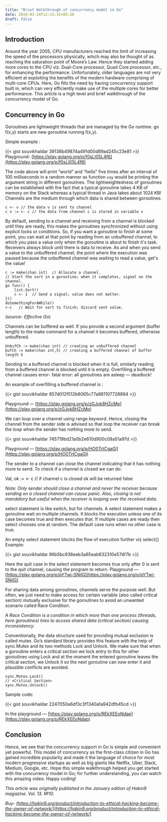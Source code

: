```yaml
---
title: "Brief Walkthrough of concurrency model in Go"
date: 2019-03-24T12:13:31+05:30
draft: false
---
```


## Introduction

Around the year 2005, CPU manufacturers reached the limit of increasing the speed of the processors physically, which may also be thought of as reaching the saturation point of Moore’s Law. Hence they started adding more cores to the CPU viz. Dual-Core processor, Quad Core processor, etc., for enhancing the performance. Unfortunately, older languages are not very efficient at exploiting the benefits of the modern hardware comprising of multi-core CPUs. Here, Go fills the need by having concurrency support built in, which can very efficiently make use of the multiple cores for better performance. This article is a high level and brief walkthrough of the concurrency model of Go.

## Concurrency in Go

Goroutines are lightweight threads that are managed by the Go runtime. go f(x,y) starts are new goroutine running f(x,y).

Simple example :


{{< gist souvikhaldar 39138b49874a491d00d89ad245c23e81 >}}
Playground- [https://play.golang.org/p/f0sLl05L4f6](https://play.golang.org/p/f0sLl05L4f6)

The code above will print “world” and “hello” five times after an interval of 100 milliseconds in a random manner as function `say` would be printing the argument string in different goroutines. The lightweightedness of goroutines can be established with the fact that a typical goroutine takes 4 KB of memory on the Stack whereas a typical thread in Java takes about 1024 KB! Channels are the medium through which data is shared between goroutines.

    c <- v // the data v is sent to channel 
    c v := <- c // the data from channel c is stored in variable v

By default, sending to a channel and receiving from a channel is blocked until they are ready, this makes the goroutines synchronized without using explicit locks or conditions. So, if you want a goroutine to finish at some point, you can wait at that point by reading from an unbuffered channel, to which you pass a value only when the goroutine is about to finish it's task. Receivers always block until there is data to receive. As and when you send a value to the unbuffered channel, the point where the execution was paused because the unbuffered channel was waiting to read a value, get's the value! 
```
c := make(chan int)  // Allocate a channel.
// Start the sort in a goroutine; when it completes, signal on the channel.
go func() {
    list.Sort()
    c <- 1  // Send a signal; value does not matter.
}()
doSomethingForAWhile()
<-c   // Wait for sort to finish; discard sent value.
```  
(source- *Effective Go*)  

Channels can be buffered as well. If you provide a second argument (buffer length) to the make command for a channel it becomes buffered, otherwise unbuffered.

    UnbufCh := make(chan int) // creating an unbuffered channel 
    bufCh := make(chan int,5) // creating a buffered channel of buffer length 5

Sending to a buffered channel is blocked when it is full, similarly reading from a buffered channel is blocked until it is empty. Overfilling a buffered channel causes error- fatal error: all goroutines are asleep — deadlock!

An example of overfilling a buffered channel is :

{{< gist souvikhaldar 857d012f512b8065c77a881107728864 >}}

Playground — [https://play.golang.org/p/zGJok8HZcMp](https://play.golang.org/p/zGJok8HZcMp)

We can loop over a channel using range keyword. Hence, closing the channel from the sender side is advised so that loop the receiver can break the loop when the sender has nothing more to send.

{{< gist souvikhaldar 745719bd21a0b2e610d900c08a51a97d >}}

Playground — [https://play.golang.org/p/HO0TrtCgaGl](https://play.golang.org/p/HO0TrtCgaGl)

The sender to a channel can close the channel indicating that it has nothing more to send. To check if a channel is closed we can do:

Val, ok := <- c // if channel c is closed ok will be returned false

*Note: Only sender should close a channel and never the receiver because sending on a closed channel can cause panic. Also, closing is not mandatory but useful when the receiver is looping over the received data.*

select statement is like switch, but for channels. A select statement makes a goroutine wait on multiple channels. It blocks the execution unless one of its case becomes true and then executes that. If multiple cases are ready then select chooses one at random. The default case runs when no other case is true.

An empty select statement blocks the flow of execution further viz select{} Example:

{{< gist souvikhaldar 96b5bc938eeb3a65eab632310e574f7b >}}

Here the quit case in the select statement becomes true only after 0 is sent to the quit channel, causing the program to return. Playground — [https://play.golang.org/p/pYTwi-SNiIG](https://play.golang.org/p/pYTwi-SNiIG)

For sharing data among goroutines, channels serve the purpose well. But often, we just need to make access for certain variable (also called critical section) mutually exclusive for the goroutines to avoid an unwanted scenario called Race Condition.

*A Race Condition is a condition in which more than one process (threads, here goroutines) tries to access shared data (critical section) causing inconsistency.*

Conventionally, the data structure used for providing mutual exclusion is called mutex. Go’s standard library provides this feature with the help of sync.Mutex and its two methods Lock and Unlock. We make sure that when a goroutine enters a critical section we lock entry to this for other goroutines using Lock and at the moment the entered goroutine leaves the critical section, we Unlock it so the next goroutine can now enter it and plausible conflicts are avoided.

    sync.Mutex.Lock() 
    // <Critical Section>
    sync.Mutex.Unlock()

Sample code:


{{< gist souvikhaldar 2247050a6df3c3f1340a1a942dfb45cd >}}

In the playground — [https://play.golang.org/p/REkXEEoNdap](https://play.golang.org/p/REkXEEoNdap)

## Conclusion

Hence, we see that the concurrency support in Go is simple and convenient yet powerful. This model of concurrency as the first-class citizen in Go has gained incredible popularity and made it the language of choice for most modern progressive startups as well as big giants like Netflix, Uber, Slack, Medium, Google, etc. Hope this simple walkthrough helped you get started with the concurrency model in Go; for further understanding, you can watch this amazing video. Happy coding!

*This article was originally published in the January edition of Hakin9 magazine. Vol. 13. №10.*

*Buy- [https://hakin9.org/product/introduction-to-ethical-hacking-become-the-owner-of-network/](https://hakin9.org/product/introduction-to-ethical-hacking-become-the-owner-of-network/)*
